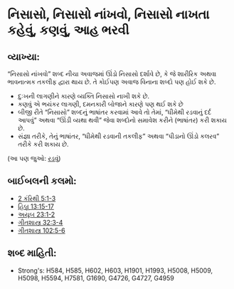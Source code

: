 # નિસાસો, નિસાસો નાંખવો, નિસાસો નાખતા કહેવું, કણવું, આહ ભરવી 

## વ્યાખ્યા: 

“નિસાસો નાંખવો” શબ્દ નીચા અવાજમાં ઊંડો નિસાસો દર્શાવે છે, કે જે શારીરિક અથવા ભાવનાત્મક તકલીફ દ્વારા થાય છે.
તે કોઈપણ અવાજ વિનાના શબ્દો પણ હોઈ શકે છે.

* દુઃખની લાગણીને કારણે વ્યક્તિ નિસાસો નાખી શકે છે.
* કણવું એ ભયંકર લાગણી, દમનકારી બોજાને કારણે પણ થઈ શકે છે
* બીજી રીતે “નિસાસો” શબ્દનું ભાષાંતર કરવામાં આવે તો તેમાં,  “ધીમેથી રડવાનું દર્દ આપવું” અથવા “ઊંડી વ્યથા થવી” જેવા શબ્દોનો સમાવેશ કરીને (ભાષાંતર) કરી શકાય છે.
* સંજ્ઞા તરીકે, તેનું ભાષાંતર, “ધીમેથી રડવાની તકલીફ” અથવા “પીડાનો ઊંડો કલરવ” તરીકે કરી શકાય છે.

(આ પણ જુઓ: [રડવું](../other/cry.md))

## બાઈબલની કલમો: 

* [2 કંરિથી 5:1-3](rc://gu/tn/help/2co/05/01)
* [હિબ્રૂ 13:15-17](rc://gu/tn/help/heb/13/15)
* [અયૂબ 23:1-2](rc://gu/tn/help/job/23/01)
* [ગીતશાસ્ત્ર 32:3-4](rc://gu/tn/help/psa/032/003)
* [ગીતશાસ્ત્ર 102:5-6](rc://gu/tn/help/psa/102/005)

## શબ્દ માહિતી: 

* Strong's: H584, H585, H602, H603, H1901, H1993, H5008, H5009, H5098, H5594, H7581, G1690, G4726, G4727, G4959
